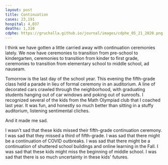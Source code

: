 ```yaml
---
layout: post
title: Continuation
cases: 23,191
hospital: 4,037
deaths: 1,310
cdphe: https://gruchalla.github.io/journal/images/cdphe_05_21_2020.png
---
```


I think we have gotten a little carried away with continuation ceremonies lately. We now have ceremonies to transition from pre-school to kindergarten, ceremonies to transition from kinder to first grade, ceremonies to transition from elementary school to middle school, ad nauseam. 

Tomorrow is the last day of the school year. This evening the fifth-grade class held a parade in lieu of formal ceremony in an auditorium. A line of decorated cars crawled through the neighborhood, with graduating students hanging out of car windows and poking out of sunroofs. I recognized several of the kids from the Math Olympiad club that I coached last year. It was fun, and honestly so much better than sitting in a stuffy auditorium, listening sentimental cliches. 

And it made me sad. 

I wasn't sad that these kids missed their fifth-grade continuation ceremony. I was sad that they missed a third of fifth-grade. I was sad that there might be a continuation of COVID outbreaks. I was sad that there might be a continuation of shuttered school buildings and online learning in the Fall. I was sad that these kids might miss the beginning of middle school. I was sad that there is so much uncertainty in these kids' futures. 
